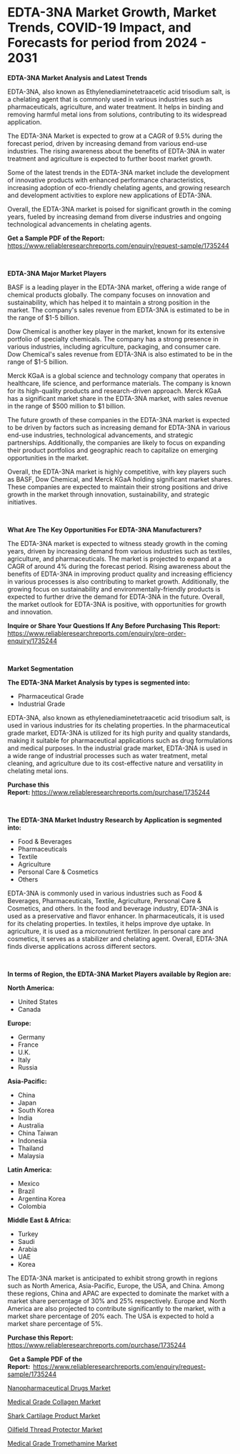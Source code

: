 <p><h1>EDTA-3NA Market Growth, Market Trends, COVID-19 Impact, and Forecasts for period from 2024 - 2031</h1></p><p><strong>EDTA-3NA Market Analysis and Latest Trends</strong></p>
<p><p>EDTA-3NA, also known as Ethylenediaminetetraacetic acid trisodium salt, is a chelating agent that is commonly used in various industries such as pharmaceuticals, agriculture, and water treatment. It helps in binding and removing harmful metal ions from solutions, contributing to its widespread application.</p><p>The EDTA-3NA Market is expected to grow at a CAGR of 9.5% during the forecast period, driven by increasing demand from various end-use industries. The rising awareness about the benefits of EDTA-3NA in water treatment and agriculture is expected to further boost market growth.</p><p>Some of the latest trends in the EDTA-3NA market include the development of innovative products with enhanced performance characteristics, increasing adoption of eco-friendly chelating agents, and growing research and development activities to explore new applications of EDTA-3NA.</p><p>Overall, the EDTA-3NA market is poised for significant growth in the coming years, fueled by increasing demand from diverse industries and ongoing technological advancements in chelating agents.</p></p>
<p><strong>Get a Sample PDF of the Report:&nbsp;</strong> <a href="https://www.reliableresearchreports.com/enquiry/request-sample/1735244">https://www.reliableresearchreports.com/enquiry/request-sample/1735244</a></p>
<p>&nbsp;</p>
<p><strong>EDTA-3NA Major Market Players</strong></p>
<p><p>BASF is a leading player in the EDTA-3NA market, offering a wide range of chemical products globally. The company focuses on innovation and sustainability, which has helped it to maintain a strong position in the market. The company's sales revenue from EDTA-3NA is estimated to be in the range of $1-5 billion.</p><p>Dow Chemical is another key player in the market, known for its extensive portfolio of specialty chemicals. The company has a strong presence in various industries, including agriculture, packaging, and consumer care. Dow Chemical's sales revenue from EDTA-3NA is also estimated to be in the range of $1-5 billion.</p><p>Merck KGaA is a global science and technology company that operates in healthcare, life science, and performance materials. The company is known for its high-quality products and research-driven approach. Merck KGaA has a significant market share in the EDTA-3NA market, with sales revenue in the range of $500 million to $1 billion.</p><p>The future growth of these companies in the EDTA-3NA market is expected to be driven by factors such as increasing demand for EDTA-3NA in various end-use industries, technological advancements, and strategic partnerships. Additionally, the companies are likely to focus on expanding their product portfolios and geographic reach to capitalize on emerging opportunities in the market.</p><p>Overall, the EDTA-3NA market is highly competitive, with key players such as BASF, Dow Chemical, and Merck KGaA holding significant market shares. These companies are expected to maintain their strong positions and drive growth in the market through innovation, sustainability, and strategic initiatives.</p></p>
<p>&nbsp;</p>
<p><strong>What Are The Key Opportunities For EDTA-3NA Manufacturers?</strong></p>
<p><p>The EDTA-3NA market is expected to witness steady growth in the coming years, driven by increasing demand from various industries such as textiles, agriculture, and pharmaceuticals. The market is projected to expand at a CAGR of around 4% during the forecast period. Rising awareness about the benefits of EDTA-3NA in improving product quality and increasing efficiency in various processes is also contributing to market growth. Additionally, the growing focus on sustainability and environmentally-friendly products is expected to further drive the demand for EDTA-3NA in the future. Overall, the market outlook for EDTA-3NA is positive, with opportunities for growth and innovation.</p></p>
<p><strong>Inquire or Share Your Questions If Any Before Purchasing This Report:</strong> <a href="https://www.reliableresearchreports.com/enquiry/pre-order-enquiry/1735244">https://www.reliableresearchreports.com/enquiry/pre-order-enquiry/1735244</a></p>
<p>&nbsp;</p>
<p><strong>Market Segmentation</strong></p>
<p><strong>The EDTA-3NA Market Analysis by types is segmented into:</strong></p>
<p><ul><li>Pharmaceutical Grade</li><li>Industrial Grade</li></ul></p>
<p><p>EDTA-3NA, also known as ethylenediaminetetraacetic acid trisodium salt, is used in various industries for its chelating properties. In the pharmaceutical grade market, EDTA-3NA is utilized for its high purity and quality standards, making it suitable for pharmaceutical applications such as drug formulations and medical purposes. In the industrial grade market, EDTA-3NA is used in a wide range of industrial processes such as water treatment, metal cleaning, and agriculture due to its cost-effective nature and versatility in chelating metal ions.</p></p>
<p><strong>Purchase this Report:&nbsp;</strong><a href="https://www.reliableresearchreports.com/purchase/1735244">https://www.reliableresearchreports.com/purchase/1735244</a></p>
<p>&nbsp;</p>
<p><strong>The EDTA-3NA Market Industry Research by Application is segmented into:</strong></p>
<p><ul><li>Food & Beverages</li><li>Pharmaceuticals</li><li>Textile</li><li>Agriculture</li><li>Personal Care & Cosmetics</li><li>Others</li></ul></p>
<p><p>EDTA-3NA is commonly used in various industries such as Food & Beverages, Pharmaceuticals, Textile, Agriculture, Personal Care & Cosmetics, and others. In the food and beverage industry, EDTA-3NA is used as a preservative and flavor enhancer. In pharmaceuticals, it is used for its chelating properties. In textiles, it helps improve dye uptake. In agriculture, it is used as a micronutrient fertilizer. In personal care and cosmetics, it serves as a stabilizer and chelating agent. Overall, EDTA-3NA finds diverse applications across different sectors.</p></p>
<p>&nbsp;</p>
<p><strong>In terms of Region, the EDTA-3NA Market Players available by Region are:</strong></p>
<p>
    <p> <strong> North America: </strong>
        <ul>
            <li>United States</li>
            <li>Canada</li>
        </ul>
        </p> 
    <p> <strong> Europe: </strong>
        <ul>
            <li>Germany</li>
            <li>France</li>
            <li>U.K.</li>
            <li>Italy</li>
            <li>Russia</li>
        </ul>
        </p> 
    <p> <strong> Asia-Pacific: </strong>
        <ul>
            <li>China</li>
            <li>Japan</li>
            <li>South Korea</li>
            <li>India</li>
            <li>Australia</li>
            <li>China Taiwan</li>
            <li>Indonesia</li>
            <li>Thailand</li>
            <li>Malaysia</li>
        </ul>
        </p> 
    <p> <strong> Latin America: </strong>
        <ul>
            <li>Mexico</li>
            <li>Brazil</li>
            <li>Argentina Korea</li>
            <li>Colombia</li>
        </ul>
        </p> 
    <p> <strong> Middle East & Africa: </strong>
        <ul>
            <li>Turkey</li>
            <li>Saudi</li>
            <li>Arabia</li>
            <li>UAE</li>
            <li>Korea</li>
        </ul>
    </p>
    </p>
<p><p>The EDTA-3NA market is anticipated to exhibit strong growth in regions such as North America, Asia-Pacific, Europe, the USA, and China. Among these regions, China and APAC are expected to dominate the market with a market share percentage of 30% and 25% respectively. Europe and North America are also projected to contribute significantly to the market, with a market share percentage of 20% each. The USA is expected to hold a market share percentage of 5%.</p></p>
<p><strong>Purchase this Report: </strong><a href="https://www.reliableresearchreports.com/purchase/1735244">https://www.reliableresearchreports.com/purchase/1735244</a></p>
<p>&nbsp;<strong>Get a Sample PDF of the Report:&nbsp;&nbsp;</strong><a href="https://www.reliableresearchreports.com/enquiry/request-sample/1735244">https://www.reliableresearchreports.com/enquiry/request-sample/1735244</a></p>
<p><strong></strong></p>
<p><p><a href="https://medium.com/@zolajenkins1966/nanopharmaceutical-drugs-market-analysis-and-sze-forecasted-for-period-from-2024-to-2031-16c51ea07e56">Nanopharmaceutical Drugs Market</a></p><p><a href="https://medium.com/@jessicajones1965/medical-grade-collagen-market-analysis-and-sze-forecasted-for-period-from-2024-to-2031-fed230af2a5a">Medical Grade Collagen Market</a></p><p><a href="https://medium.com/@emilypena1936/shark-cartilage-product-market-competitive-analysis-market-trends-and-forecast-to-2031-a4f905e59992">Shark Cartilage Product Market</a></p><p><a href="https://github.com/mbisetmhermsr/Market-Research-Report-List-1/blob/main/oilfield-thread-protector-market.md">Oilfield Thread Protector Market</a></p><p><a href="https://github.com/zjyglelu/Market-Research-Report-List-1/blob/main/medical-grade-tromethamine-market.md">Medical Grade Tromethamine Market</a></p></p>